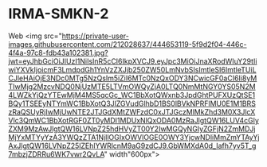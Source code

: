 # IRMA-SMKN-2
Web
<img src="https://private-user-images.githubusercontent.com/212028637/444653119-5f9d2f04-446c-4f4a-97c8-fdb43a102381.jpg?jwt=eyJhbGciOiJIUzI1NiIsInR5cCI6IkpXVCJ9.eyJpc3MiOiJnaXRodWIuY29tIiwiYXVkIjoicmF3LmdpdGh1YnVzZXJjb250ZW50LmNvbSIsImtleSI6ImtleTUiLCJleHAiOjE3NDc0MTg5NzQsIm5iZiI6MTc0NzQxODY3NCwicGF0aCI6Ii8yMTIwMjg2MzcvNDQ0NjUzMTE5LTVmOWQyZjA0LTQ0NmMtNGY0YS05N2M4LWZkYjQzYTEwMjM4MS5qcGc_WC1BbXotQWxnb3JpdGhtPUFXUzQtSE1BQy1TSEEyNTYmWC1BbXotQ3JlZGVudGlhbD1BS0lBVkNPRFlMU0E1M1BRSzRaQSUyRjIwMjUwNTE2JTJGdXMtZWFzdC0xJTJGczMlMkZhd3M0X3JlcXVlc3QmWC1BbXotRGF0ZT0yMDI1MDUxNlQxODA0MzRaJlgtQW16LUV4cGlyZXM9MzAwJlgtQW16LVNpZ25hdHVyZT00Y2IwMGQyNGIyZGFjN2ZmMDJjMjYxMTYyYzA3YWQzZTA1NjllOGIxOWVlOGE0OWY3YjcwNDliMmZmYTAyYjAxJlgtQW16LVNpZ25lZEhlYWRlcnM9aG9zdCJ9.GbWMXdA0d_Iafh7yv5T_g7mbzjZDRRu6WK7vwr2QvLA" width"600px">

